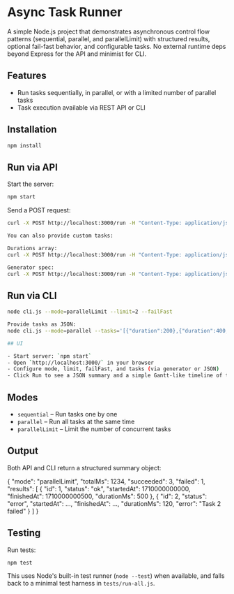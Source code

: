 # Async Task Runner

A simple Node.js project that demonstrates asynchronous control flow patterns (sequential, parallel, and parallelLimit) with structured results, optional fail-fast behavior, and configurable tasks. No external runtime deps beyond Express for the API and minimist for CLI.

## Features

- Run tasks sequentially, in parallel, or with a limited number of parallel tasks
- Task execution available via REST API or CLI

## Installation

```bash
npm install
```

## Run via API

Start the server:
```bash
npm start
```

Send a POST request:
```bash
curl -X POST http://localhost:3000/run -H "Content-Type: application/json" -d '{"mode":"parallelLimit", "limit":2, "failFast":false}'

You can also provide custom tasks:

Durations array:
curl -X POST http://localhost:3000/run -H "Content-Type: application/json" -d '{"mode":"parallel", "tasks":[{"duration":300},{"duration":500,"fail":true}]}'

Generator spec:
curl -X POST http://localhost:3000/run -H "Content-Type: application/json" -d '{"mode":"parallelLimit","limit":3, "tasks": {"count":10, "min":50, "max":200, "failAt":[3,7]}, "failFast": true}'
```

## Run via CLI

```bash
node cli.js --mode=parallelLimit --limit=2 --failFast

Provide tasks as JSON:
node cli.js --mode=parallel --tasks='[{"duration":200},{"duration":400,"fail":true}]'

## UI

- Start server: `npm start`
- Open `http://localhost:3000/` in your browser
- Configure mode, limit, failFast, and tasks (via generator or JSON)
- Click Run to see a JSON summary and a simple Gantt-like timeline of task execution
```

## Modes

- `sequential` – Run tasks one by one
- `parallel` – Run all tasks at the same time
- `parallelLimit` – Limit the number of concurrent tasks

## Output

Both API and CLI return a structured summary object:

{
  "mode": "parallelLimit",
  "totalMs": 1234,
  "succeeded": 3,
  "failed": 1,
  "results": [
    { "id": 1, "status": "ok", "startedAt": 1710000000000, "finishedAt": 1710000000500, "durationMs": 500 },
    { "id": 2, "status": "error", "startedAt": ..., "finishedAt": ..., "durationMs": 120, "error": "Task 2 failed" }
  ]
}

## Testing

Run tests:

```
npm test
```

This uses Node's built-in test runner (`node --test`) when available, and falls back to a minimal test harness in `tests/run-all.js`.

